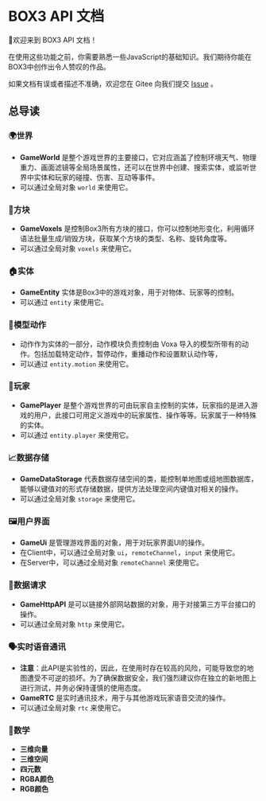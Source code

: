 
# BOX3 API 文档

🎉欢迎来到 BOX3 API 文档！

在使用这些功能之前，你需要熟悉一些JavaScript的基础知识。我们期待你能在BOX3中创作出令人赞叹的作品。

如果文档有误或者描述不准确，欢迎您在 Gitee 向我们提交 [Issue](https://gitee.com/box3lab/box3-product-document/issues) 。

## 总导读

### 🌍世界

- **GameWorld** 是整个游戏世界的主要接口，它对应涵盖了控制环境天气、物理重力、画面滤镜等全局场景属性，还可以在世界中创建、搜索实体，或监听世界中实体和玩家的碰撞、伤害、互动等事件。
- 可以通过全局对象 `world` 来使用它。

### 🧱方块

- **GameVoxels** 是控制Box3所有方块的接口，你可以控制地形变化，利用循环语法批量生成/销毁方块，获取某个方块的类型、名称、旋转角度等。
- 可以通过全局对象 `voxels` 来使用它。

### 🏠实体

- **GameEntity** 实体是Box3中的游戏对象，用于对物体、玩家等的控制。
- 可以通过 `entity` 来使用它。

### 🕺模型动作

- 动作作为实体的一部分，动作模块负责控制由 Voxa 导入的模型所带有的动作。包括加载特定动作，暂停动作，重播动作和设置默认动作等，
- 可以通过 `entity.motion` 来使用它。

### 👤玩家

- **GamePlayer** 是整个游戏世界的可由玩家自主控制的实体，玩家指的是进入游戏的用户，此接口可用定义游戏中的玩家属性、操作等等。玩家属于一种特殊的实体。
- 可以通过 `entity.player` 来使用它。

### 📈数据存储

- **GameDataStorage** 代表数据存储空间的类，能控制单地图或组地图数据库，能够以键值对的形式存储数据，提供方法处理空间内键值对相关的操作。
- 可以通过全局对象 `storage` 来使用它。

### 🖼️用户界面

- **GameUi** 是管理游戏界面的对象，用于对玩家界面UI的操作。
- 在Client中，可以通过全局对象 `ui`，`remoteChannel`，`input` 来使用它。
- 在Server中，可以通过全局对象 `remoteChannel` 来使用它。

### 🔗数据请求

- **GameHttpAPI** 是可以链接外部网站数据的对象，用于对接第三方平台接口的操作。
- 可以通过全局对象 `http` 来使用它。

### 🗣️实时语音通讯

- **注意**：此API是实验性的，因此，在使用时存在较高的风险，可能导致您的地图遭受不可逆的损坏。为了确保数据安全，我们强烈建议你在独立的新地图上进行测试，并务必保持谨慎的使用态度。
- **GameRTC** 是实时通讯技术，用于与其他游戏玩家语音交流的操作。
- 可以通过全局对象 `rtc` 来使用它。

### 🟰数学

- **三维向量**
- **三维空间**
- **四元数**
- **RGBA颜色**
- **RGB颜色**